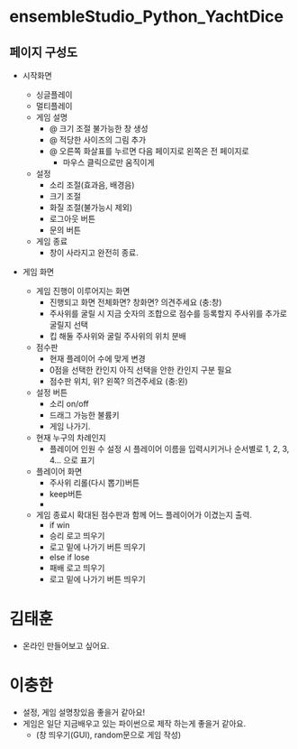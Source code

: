 # ensembleStudio_Python_YachtDice

## 페이지 구성도
- 시작화면
   - 싱글플레이
   - 멀티플레이
   - 게임 설명
      - @ 크기 조절 불가능한 창 생성
      - @ 적당한 사이즈의 그림 추가
      - @ 오른쪽 화살표를 누르면 다음 페이지로 왼쪽은 전 페이지로
         - 마우스 클릭으로만 움직이게
   - 설정
      - 소리 조절(효과음, 배경음)
      - 크기 조절
      - 화질 조절(불가능시 제외)
      - 로그아웃 버튼
      - 문의 버튼
   - 게임 종료
      - 창이 사라지고 완전히 종료. 

- 게임 화면
   - 게임 진행이 이루어지는 화면
      - 진행되고 화면 전체화면? 창화면? 의견주세요 (충:창)
      - 주사위를 굴릴 시 지금 숫자의 조합으로 점수를 등록할지 주사위를 추가로 굴릴지 선택
      - 킵 해둘 주사위와 굴릴 주사위의 위치 분배
   - 점수판
      - 현재 플레이어 수에 맞게 변경
      - 0점을 선택한 칸인지 아직 선택을 안한 칸인지 구분 필요
      - 점수판 위치, 위? 왼쪽? 의견주세요 (충:왼)
   - 설정 버튼
      - 소리 on/off
      - 드래그 가능한 불륨키
      - 게임 나가기.
   - 현재 누구의 차례인지
      - 플레이어 인원 수 설정 시 플레이어 이름을 입력시키거나 순서별로 1, 2, 3, 4... 으로 표기
   - 플레이어 화면
      - 주사위 리롤(다시 뽑기)버튼
      - keep버튼
      - 
   - 게임 종료시 확대된 점수판과 함께 어느 플레이어가 이겼는지 출력.
      - if win
      - 승리 로고 띄우기
      - 로고 밑에 나가기 버튼 띄우기
      - else if lose
      - 패배 로고 띄우기
      - 로고 밑에 나가기 버튼 띄우기


# 김태훈
- 온라인 만들어보고 싶어요.

# 이충한
- 설정, 게임 설명창있음 좋을거 같아요!
- 게임은 일단 지금배우고 있는 파이썬으로 제작 하는게 좋을거 같아요.
   - (창 띄우기(GUI), random문으로 게임 작성)
